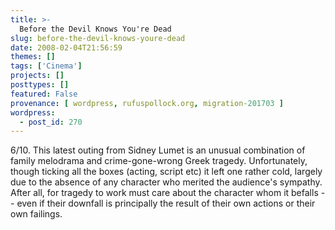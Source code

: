 ```yaml
---
title: >-
  Before the Devil Knows You're Dead
slug: before-the-devil-knows-youre-dead
date: 2008-02-04T21:56:59
themes: []
tags: ['Cinema']
projects: []
posttypes: []
featured: False
provenance: [ wordpress, rufuspollock.org, migration-201703 ]
wordpress:
  - post_id: 270
---
```


6/10. This latest outing from Sidney Lumet is an unusual combination of family melodrama and crime-gone-wrong Greek tragedy. Unfortunately, though ticking all the boxes (acting, script etc) it left one rather cold, largely due to the absence of any character who merited the audience's sympathy. After all, for tragedy to work must care about the character whom it befalls -- even if their downfall is principally the result of their own actions or their own failings.

